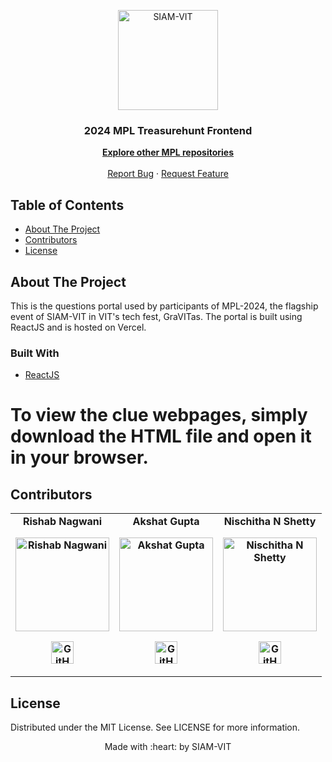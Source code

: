 <p align="center"><img src="https://imgur.com/Vp4LWt0.png" width=160 title="SIAM-VIT" alt="SIAM-VIT"></a>
</p>
<div align="center">
  <h3 align="center">2024 MPL Treasurehunt Frontend</h3>

  <p align="center">
    <a href="https://github.com/orgs/SIAM-VIT/repositories?q=mpl"><strong>Explore other MPL repositories</strong></a>
    <br />
    <br />
    <a href="https://github.com/SIAM-VIT/MPL-treasurehunt-clues/issues">Report Bug</a>
    ·
    <a href="https://github.com/SIAM-VIT/MPL-treasurehunt-clues/issues">Request Feature</a>
  </p>
</div>

<!-- TABLE OF CONTENTS -->

## Table of Contents

- [About The Project](#about-the-project)
- [Contributors](#contributors)
- [License](#license)

<!-- ABOUT THE PROJECT -->

## About The Project

This is the questions portal used by participants of MPL-2024, the flagship event of SIAM-VIT in VIT's tech fest, GraVITas. The portal is built using ReactJS and is hosted on Vercel.

### Built With

- [ReactJS](https://reactjs.org/)

# To view the clue webpages, simply download the HTML file and open it in your browser.

## Contributors

<table>
	<tr align="center" style="font-weight:bold">
		<td>
		Rishab Nagwani
		<p align="center">
			<img src = "https://avatars.githubusercontent.com/u/137005853?v=4.png" width="150" height="150" alt="Rishab Nagwani">
		</p>
			<p align="center">
				<a href = "https://github.com/rxshabN">
					<img src = "http://www.iconninja.com/files/241/825/211/round-collaboration-social-github-code-circle-network-icon.svg" width="36" height = "36" alt="GitHub"/>
				</a>
			</p>
		</td>
		<td>
		Akshat Gupta
		<p align="center">
			<img src = "https://avatars.githubusercontent.com/u/84951451?v=4" width="150" height="150" alt="Akshat Gupta">
		</p>
			<p align="center">
				<a href = "https://github.com/Oik17">
					<img src = "http://www.iconninja.com/files/241/825/211/round-collaboration-social-github-code-circle-network-icon.svg" width="36" height = "36" alt="GitHub"/>
				</a>
			</p>
		</td>
		<td>
		Nischitha N Shetty
		<p align="center">
			<img src = "https://avatars.githubusercontent.com/u/143122773?v=4" width="150" height="150" alt="Nischitha N Shetty">
		</p>
			<p align="center">
				<a href = "https://github.com/NishaDev07">
					<img src = "http://www.iconninja.com/files/241/825/211/round-collaboration-social-github-code-circle-network-icon.svg" width="36" height = "36" alt="GitHub"/>
				</a>
			</p>
		</td>
	</tr>
</table>

<!-- LICENSE -->

## License

Distributed under the MIT License. See LICENSE for more information.

<p align="center">
	Made with :heart: by SIAM-VIT
</p>
